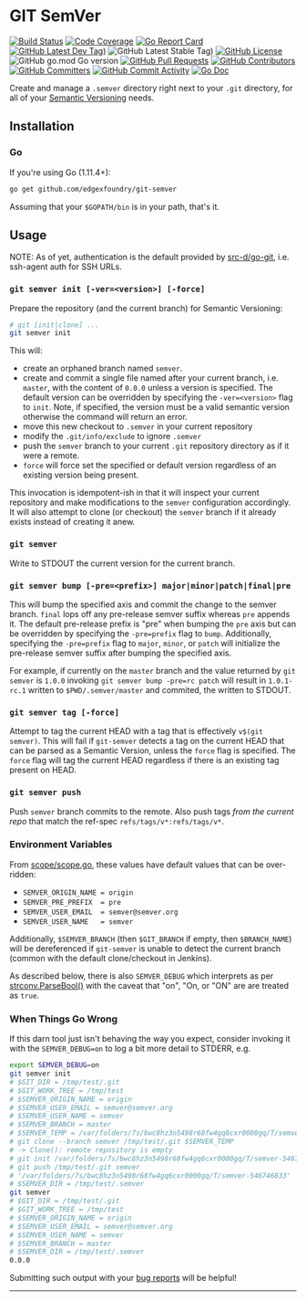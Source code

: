 
# GIT SemVer
[![Build Status](https://jenkins.edgexfoundry.org/view/EdgeX%20Foundry%20Project/job/edgexfoundry/job/git-semver/job/main/badge/icon)](https://jenkins.edgexfoundry.org/view/EdgeX%20Foundry%20Project/job/edgexfoundry/job/git-semver/job/main/) [![Code Coverage](https://codecov.io/gh/edgexfoundry/git-semver/branch/main/graph/badge.svg?token=myrBwV32RA)](https://codecov.io/gh/edgexfoundry/git-semver) 
[![Go Report Card](https://goreportcard.com/badge/github.com/edgexfoundry/git-semver)](https://goreportcard.com/report/github.com/edgexfoundry/git-semver) [![GitHub Latest Dev Tag)](https://img.shields.io/github/v/tag/edgexfoundry/git-semver?include_prereleases&sort=semver&label=latest-dev)](https://github.com/edgexfoundry/git-semver/tags) ![GitHub Latest Stable Tag)](https://img.shields.io/github/v/tag/edgexfoundry/git-semver?sort=semver&label=latest-stable) [![GitHub License](https://img.shields.io/github/license/edgexfoundry/git-semver)](https://choosealicense.com/licenses/apache-2.0/) ![GitHub go.mod Go version](https://img.shields.io/github/go-mod/go-version/edgexfoundry/git-semver) [![GitHub Pull Requests](https://img.shields.io/github/issues-pr-raw/edgexfoundry/git-semver)](https://github.com/edgexfoundry/git-semver/pulls) [![GitHub Contributors](https://img.shields.io/github/contributors/edgexfoundry/git-semver)](https://github.com/edgexfoundry/git-semver/contributors) [![GitHub Committers](https://img.shields.io/badge/team-committers-green)](https://github.com/orgs/edgexfoundry/teams/git-semver-committers/members) [![GitHub Commit Activity](https://img.shields.io/github/commit-activity/m/edgexfoundry/git-semver)](https://github.com/edgexfoundry/git-semver/commits) [![Go Doc](https://godoc.org/github.com/edgexfoundry/git-semver?status.svg)](https://godoc.org/github.com/edgexfoundry/git-semver)


Create and manage a `.semver` directory right next to your `.git` directory, for all of your [Semantic Versioning][semver-web] needs.

## Installation

### Go

If you're using Go (1.11.4+):

```bash
go get github.com/edgexfoundry/git-semver
```

Assuming that your `$GOPATH/bin` is in your path, that's it.

## Usage

NOTE: As of yet, authentication is the default provided by [src-d/go-git](https://github.com/src-d/go-git), i.e. ssh-agent auth for SSH URLs.

### `git semver init [-ver=<version>] [-force]`

Prepare the repository (and the current branch) for Semantic Versioning:

```bash
# git [init|clone] ...
git semver init
```

This will:

- create an orphaned branch named `semver`.
- create and commit a single file named after your current branch, i.e. `master`, with the content of `0.0.0` unless a version is specified. The default version can be overridden by specifying the `-ver=<version>` flag to `init`. Note, if specified, the version must be a valid semantic version otherwise the command will return an error.
- move this new checkout to `.semver` in your current repository
- modify the `.git/info/exclude` to ignore `.semver`
- push the `semver` branch to your current `.git` repository directory as if it were a remote.
- `force` will force set the specified or default version regardless of an existing version being present.

This invocation is idempotent-ish in that it will inspect your current repository and make modifications to the `semver` configuration accordingly. It will also attempt to clone (or checkout) the `semver` branch if it already exists instead of creating it anew.

### `git semver`

Write to STDOUT the current version for the current branch.

### `git semver bump [-pre=<prefix>] major|minor|patch|final|pre`

This will bump the specified axis and commit the change to the semver branch. `final` lops off any pre-release semver suffix whereas `pre` appends it. The default pre-release prefix is "pre" when bumping the `pre` axis but can be overridden by specifying the `-pre=prefix` flag to `bump`. Additionally, specifying the `-pre=prefix` flag to `major`, `minor`, or `patch` will initialize the pre-release semver suffix after bumping the specified axis.

For example, if currently on the `master` branch and the value returned by `git semver` is `1.0.0` invoking `git semver bump -pre=rc patch` will result in `1.0.1-rc.1` written to `$PWD/.semver/master` and commited, the written to STDOUT.

### `git semver tag [-force]`

Attempt to tag the current HEAD with a tag that is effectively `v$(git semver)`. This will fail if `git-semver` detects a tag on the current HEAD that can be parsed as a Semantic Version, unless the `force` flag is specified. The `force` flag will tag the current HEAD regardless if there is an existing tag present on HEAD.

### `git semver push`

Push `semver` branch commits to the remote. Also push tags _from the current repo_ that match the ref-spec `refs/tags/v*:refs/tags/v*`.

### Environment Variables

From [scope/scope.go](scope/scope.go), these values have default values that can be over-ridden:

- `SEMVER_ORIGIN_NAME = origin`
- `SEMVER_PRE_PREFIX  = pre`
- `SEMVER_USER_EMAIL  = semver@semver.org`
- `SEMVER_USER_NAME   = semver`

Additionally, `$SEMVER_BRANCH` (then `$GIT_BRANCH` if empty, then `$BRANCH_NAME`) will be dereferenced if `git-semver` is unable to detect the current branch (common with the default clone/checkout in Jenkins).

As described below, there is also `SEMVER_DEBUG` which interprets as per [strconv.ParseBool()](https://golang.org/pkg/strconv/#ParseBool) with the caveat that "on", "On, or "ON" are are treated as `true`.

### When Things Go Wrong

If this darn tool just isn't behaving the way you expect, consider invoking it with the `SEMVER_DEBUG=on` to log a bit more detail to STDERR, e.g.

```bash
export SEMVER_DEBUG=on
git semver init
# $GIT_DIR = /tmp/test/.git
# $GIT_WORK_TREE = /tmp/test
# $SEMVER_ORIGIN_NAME = origin
# $SEMVER_USER_EMAIL = semver@semver.org
# $SEMVER_USER_NAME = semver
# $SEMVER_BRANCH = master
# $SEMVER_TEMP = /var/folders/7s/bwc8hz3n5498r68fw4gq6cxr0000gq/T/semver-546746833
# git clone --branch semver /tmp/test/.git $SEMVER_TEMP
# -> Clone(): remote repository is empty
# git init /var/folders/7s/bwc8hz3n5498r68fw4gq6cxr0000gq/T/semver-546746833
# git push /tmp/test/.git semver
# '/var/folders/7s/bwc8hz3n5498r68fw4gq6cxr0000gq/T/semver-546746833' -> '/tmp/test/.semver'
# $SEMVER_DIR = /tmp/test/.semver
git semver
# $GIT_DIR = /tmp/test/.git
# $GIT_WORK_TREE = /tmp/test
# $SEMVER_ORIGIN_NAME = origin
# $SEMVER_USER_EMAIL = semver@semver.org
# $SEMVER_USER_NAME = semver
# $SEMVER_BRANCH = master
# $SEMVER_DIR = /tmp/test/.semver
0.0.0
```

Submitting such output with your [bug reports](https://github.com/edgexfoundry/git-semver/issues) will be helpful!

---

[semver-web]: https://semver.org/ "Semantic Versioning"
[concourse-semver]: https://github.com/concourse/semver-resource "Concourse SemVer Resource"
